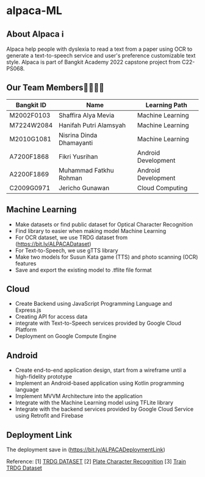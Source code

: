 # alpaca-ML

## About Alpaca ℹ️
Alpaca help people with dyslexia to read a text from a paper using OCR to generate a text-to-speech service and user's preference customizable text style. Alpaca is part of Bangkit Academy 2022 capstone project from C22-PS068.

## Our Team Members👩‍💻👨‍💻
| Bangkit ID    | Name                    |Learning Path      |
| ------------- | -------------           |-------------      |
| M2002F0103    | Shaffira Alya Mevia     |Machine Learning   |
| M7224W2084    | Hanifah Putri Alamsyah  |Machine Learning   |
| M2010G1081    | Nisrina Dinda Dhamayanti|Machine Learning   |
| A7200F1868    | Fikri Yusrihan          |Android Development|
| A2200F1869    | Muhammad Fatkhu Rohman  |Android Development|
| C2009G0971    | Jericho Gunawan         |Cloud Computing    |

## Machine Learning
- Make datasets or find public dataset for Optical Character Recognition 
- Find library to easier when making model Machine Learning
- For OCR dataset, we use TRDG dataset from (https://bit.ly/ALPACADataset)
- For Text-to-Speech, we use gTTS library
- Make two models for Susun Kata game (TTS) and photo scanning (OCR) features
- Save and export the existing model to .tflite file format

## Cloud
- Create Backend using JavaScript Programming Language and Express.js
- Creating API for access data
- integrate with Text-to-Speech services provided by Google Cloud Platform
- Deployment on Google Compute Engine


## Android
- Create end-to-end application design, start from a wireframe until a high-fidelity prototype
- Implement an Android-based application using Kotlin programming language
- Implement MVVM Architecture into the application
- Integrate with the Machine Learning model using TFLite library
- Integrate with the backend services provided by Google Cloud Service using Retrofit and Firebase

## Deployment Link
The deployment save in (https://bit.ly/ALPACADeploymentLink)

Reference:
[1] [TRDG DATASET](https://github.com/Belval/TextRecognitionDataGenerator) 
[2] [Plate Character Recognition](https://medium.com/@quangnhatnguyenle/detect-and-recognize-vehicles-license-plate-with-machine-learning-and-python-part-2-plate-de644de9849f)
[3] [Train TRDG Dataset](https://github.com/muhammadnajie/ronelo-homecare-apps/blob/main/Copy_of_optical_character_recognition.ipynb)

